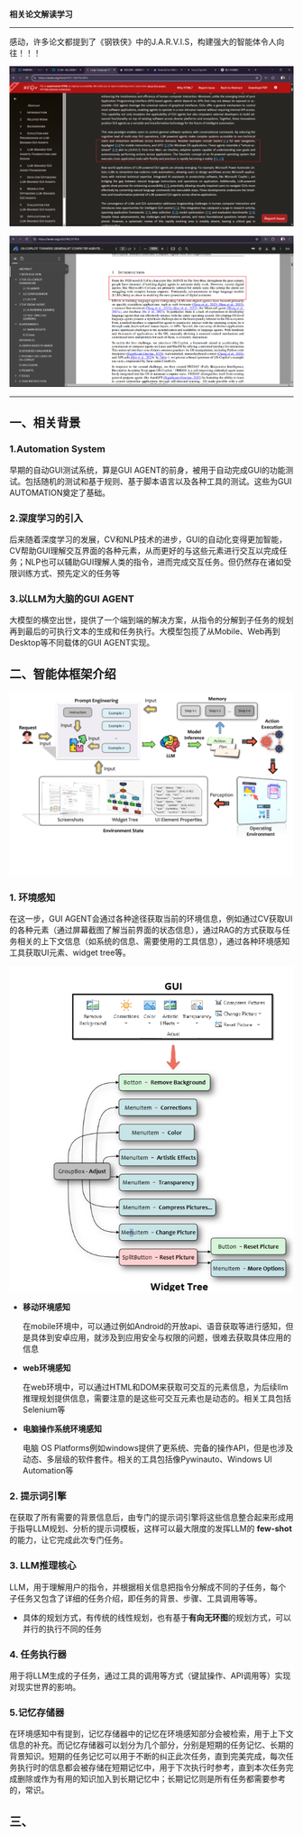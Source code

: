 **相关论文解读学习**

---

感动，许多论文都提到了《钢铁侠》中的J.A.R.V.I.S，构建强大的智能体令人向往！！！

![论文1](../assets/os-agent/1.png)


![论文2](../assets/os-agent/2.png)

---

## 一、相关背景

### 1.Automation System
早期的自动GUI测试系统，算是GUI AGENT的前身，被用于自动完成GUI的功能测试。包括随机的测试和基于规则、基于脚本语言以及各种工具的测试。这些为GUI AUTOMATION奠定了基础。

### 2.深度学习的引入
后来随着深度学习的发展，CV和NLP技术的进步，GUI的自动化变得更加智能，CV帮助GUI理解交互界面的各种元素，从而更好的与这些元素进行交互以完成任务；NLP也可以辅助GUI理解人类的指令，进而完成交互任务。但仍然存在诸如受限训练方式、预先定义的任务等

### 3.以LLM为大脑的GUI AGENT
大模型的横空出世，提供了一个端到端的解决方案，从指令的分解到子任务的规划再到最后的可执行文本的生成和任务执行。大模型包揽了从Mobile、Web再到Desktop等不同载体的GUI AGENT实现。


## 二、智能体框架介绍

![workflow](../assets/os-agent/workflow.png)

### 1. **环境感知**
在这一步，GUI AGENT会通过各种途径获取当前的环境信息，例如通过CV获取UI的各种元素（通过屏幕截图了解当前界面的状态信息），通过RAG的方式获取与任务相关的上下文信息（如系统的信息、需要使用的工具信息），通过各种环境感知工具获取UI元素、widget tree等。

![widget-tree](../assets/os-agent/widget-tree.png)


* **移动环境感知**

    在mobile环境中，可以通过例如Android的开放api、语音获取等进行感知，但是具体到安卓应用，就涉及到应用安全与权限的问题，很难去获取具体应用的信息

* **web环境感知**

    在web环境中，可以通过HTML和DOM来获取可交互的元素信息，为后续llm推理规划提供信息，需要注意的是这些可交互元素也是动态的。相关工具包括Selenium等

* **电脑操作系统环境感知**

    电脑 OS Platforms例如windows提供了更系统、完备的操作API，但是也涉及动态、多层级的软件套件。相关的工具包括像Pywinauto、Windows UI
Automation等

### 2. **提示词引擎**
在获取了所有需要的背景信息后，由专门的提示词引擎将这些信息整合起来形成用于指导LLM规划、分析的提示词模板，这样可以最大限度的发挥LLM的 **few-shot** 的能力，让它完成此次专门任务。

### 3. **LLM推理核心**
LLM，用于理解用户的指令，并根据相关信息把指令分解成不同的子任务，每个子任务又包含了详细的任务介绍，即任务的背景、步骤、工具调用等等。

* 具体的规划方式，有传统的线性规划，也有基于**有向无环图**的规划方式，可以并行的执行不同的任务

### 4. **任务执行器**
用于将LLM生成的子任务，通过工具的调用等方式（键鼠操作、API调用等）实现对现实世界的影响。

### 5.**记忆存储器**
在环境感知中有提到，记忆存储器中的记忆在环境感知部分会被检索，用于上下文信息的补充。而记忆存储器可以划分为几个部分，分别是短期的任务记忆、长期的背景知识。短期的任务记忆可以用于不断的纠正此次任务，直到完美完成，每次任务执行时的信息都会被存储在短期记忆中，用于下次执行时参考，直到本次任务完成删除或作为有用的知识加入到长期记忆中；长期记忆则是所有任务都需要参考的，常识。

## 三、
